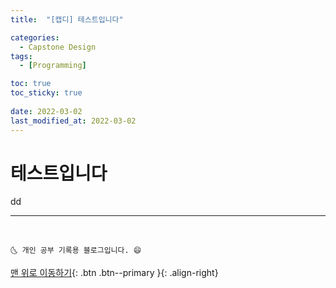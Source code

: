 ```yaml
---
title:  "[캡디] 테스트입니다"

categories:
  - Capstone Design
tags:
  - [Programming]

toc: true
toc_sticky: true
 
date: 2022-03-02
last_modified_at: 2022-03-02
---
```


# 테스트입니다
dd

***
<br>
  
    🌜 개인 공부 기록용 블로그입니다. 😄

[맨 위로 이동하기](#){: .btn .btn--primary }{: .align-right}